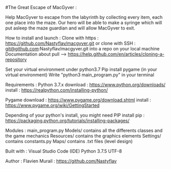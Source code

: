 #The Great Escape of MacGyver :

Help MacGyver to escape from the labyrinth by collecting every item, each one place into the maze.
Our hero will be able to make a syringe which will put asleep the maze guardian and will allow MacGyver to exit.

How to install and launch :
Clone with https : https://github.com/Nastyflav/macgyver.git
or clone with SSH : git@github.com:Nastyflav/macgyver.git
into a repo on your local machine
Documentation about pull --> https://help.github.com/en/articles/cloning-a-repository

Set your virtual environment under python3.7
Pip install pygame (in your virtual environment)
Write "python3 main_program.py" in your terminal

Requirements :
Python 3.7.x
download : https://www.python.org/downloads/
install : https://realpython.com/installing-python/

Pygame
download : https://www.pygame.org/download.shtml
install : https://www.pygame.org/wiki/GettingStarted

Depending of your python's install, you might need PIP
install pip : https://packaging.python.org/tutorials/installing-packages/

Modules :
main_program.py
Models/ contains all the differents classes and the game mechanics
Resources/ contains the graphics elements
Settings/ contains constants.py
Maps/ contains .txt files (level design)

Built with :
Visual Studio Code (IDE)
Python 3.7.5
UTF-8

Author :
Flavien Murail : https://github.com/Nastyflav

